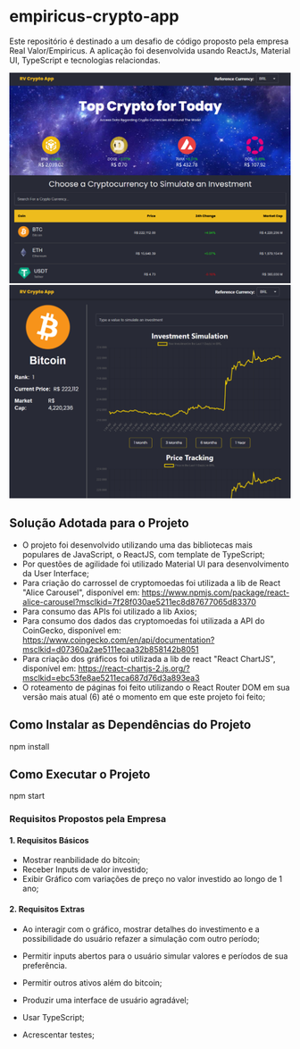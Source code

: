 <h1>empiricus-crypto-app</h1>

Este repositório é destinado a um desafio de código proposto pela empresa Real Valor/Empiricus. A aplicação foi desenvolvida usando ReactJs, Material UI, TypeScript e tecnologias relaciondas.

<img src="public/images/home.png"/>
<img src="public/images/coinpage.png"/>

<h2>Solução Adotada para o Projeto</h2>

- O projeto foi desenvolvido utilizando uma das bibliotecas mais populares de JavaScript, o ReactJS, com template de TypeScript;
- Por questões de agilidade foi utilizado Material UI para desenvolvimento da User Interface;
- Para criação do carrossel de cryptomoedas foi utilizada a lib de React "Alice Carousel", disponível em: https://www.npmjs.com/package/react-alice-carousel?msclkid=7f28f030ae5211ec8d87677065d83370
- Para consumo das APIs foi utilizado a lib Axios;
- Para consumo dos dados das cryptomoedas foi utilizada a API do CoinGecko, disponível em: https://www.coingecko.com/en/api/documentation?msclkid=d07360a2ae5111ecaa32b858142b8051
- Para criação dos gráficos foi utilizada a lib de react "React ChartJS", disponível em: https://react-chartjs-2.js.org/?msclkid=ebc53fe8ae5211eca687d76d3a893ea3
- O roteamento de páginas foi feito utilizando o React Router DOM em sua versão mais atual (6) até o momento em que este projeto foi feito;

<h2>Como Instalar as Dependências do Projeto</h2>

npm install

<h2>Como Executar o Projeto</h2>

npm start

<h3>Requisitos Propostos pela Empresa</h3>

<h4>1. Requisitos Básicos</h4>

- Mostrar reanbilidade do bitcoin;
- Receber Inputs de valor investido;
- Exibir Gráfico com variações de preço no valor investido ao longo de 1 ano;

<h4>2. Requisitos Extras</h3>

- Ao interagir com o gráfico, mostrar detalhes do investimento e a possibilidade do usuário refazer a simulação com outro período;

- Permitir inputs abertos para o usuário simular valores e períodos de sua preferência.

- Permitir outros ativos além do bitcoin;
- Produzir uma interface de usuário agradável;

- Usar TypeScript;
- Acrescentar testes;
  
